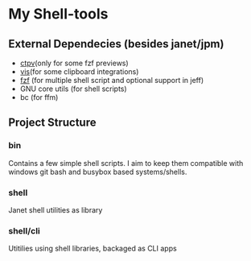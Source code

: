 # My Shell-tools
## External Dependecies (besides janet/jpm)
- [ctpv](https://github.com/NikitaIvanovV/ctpv)(only for some fzf previews)
- [vis](https://github.com/martanne/vis)(for some clipboard integrations)
- [fzf](https://github.com/junegunn/fzf) (for multiple shell script and optional support in jeff)
- GNU core utils (for shell scripts)
- bc (for ffm)

## Project Structure
### bin
Contains a few simple shell scripts. I aim to keep them compatible with windows git bash and busybox based systems/shells.

### shell
Janet shell utilities as library

### shell/cli
Utitilies using shell libraries, backaged as CLI apps
